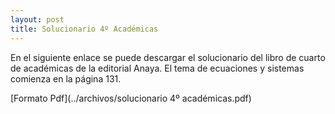 ```yaml
---
layout: post
title: Solucionario 4º Académicas
---
```

En el siguiente enlace se puede descargar el solucionario del libro de cuarto de académicas de la editorial Anaya. El tema de ecuaciones y sistemas comienza en la página 131.




[Formato Pdf](../archivos/solucionario 4º académicas.pdf)


